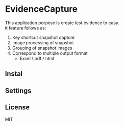 # EvidenceCapture

This application porpose is create test evidence to easy.<br/>
it feature follows as:

 1. Key shortcut snapshot capture
 2. Image processing of snapshot
 3. Grouping of snapshot images
 4. Correspond to multiple output format
    * Excel / pdf / html

## Instal


## Settings


## License
MIT
